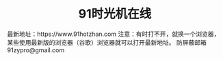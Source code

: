<center> <h1>91时光机在线</h1> </center>
最新地址：https://www.91hotzhan.com 注意：有时打不开，就换一个浏览器，某些使用最新版的浏览器（谷歌）浏览器就可以打开最新地址。 防屏蔽邮箱 91zypro@gmail.com
